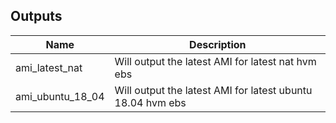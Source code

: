 ## Outputs

| Name | Description |
|------|-------------|
| ami\_latest\_nat | Will output the latest AMI for latest nat hvm ebs |
| ami\_ubuntu\_18\_04 | Will output the latest AMI for latest ubuntu 18.04 hvm ebs |